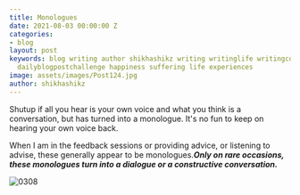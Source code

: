 ```yaml
---
title: Monologues
date: 2021-08-03 00:00:00 Z
categories:
- blog
layout: post
keywords: blog writing author shikhashikz writing writinglife writingcommunity dailyblogpost
  dailyblogpostchallenge happiness suffering life experiences
image: assets/images/Post124.jpg
author: shikhashikz
---
```


Shutup if all you hear is your own voice and what you think is a conversation, but has turned into a monologue. It's no fun to keep on hearing your own voice back.

When I am in the feedback sessions or providing advice, or listening to advise, these generally appear to be monologues.***Only on rare occasions, these monologues turn into a dialogue or a constructive conversation.***

![0308](https://user-images.githubusercontent.com/21696121/127989362-a705d233-d7a6-4555-80e0-0a3ca988fdeb.jpg)


